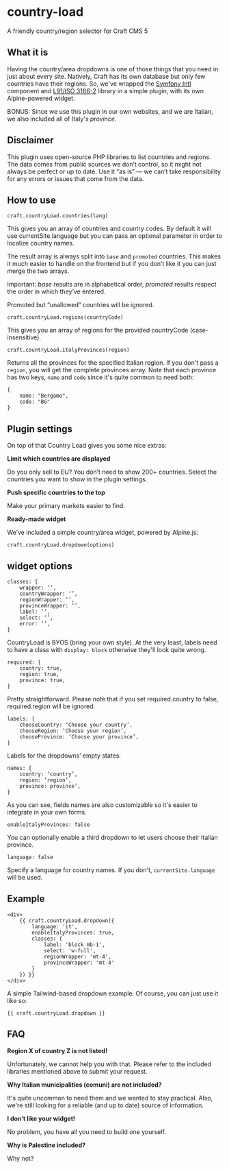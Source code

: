 # country-load
A friendly country/region selector for Craft CMS 5

## What it is
Having the country/area dropdowns is one of those things that you need in just about every site. Natively, Craft has its own database but only few countries have their regions. So, we've wrapped the [Symfony Intl](https://symfony.com/doc/current/components/intl.html) component and [L91/ISO 3166-2](https://github.com/alexander-schranz/iso-3166-2) library in a simple plugin, with its own Alpine-powered widget. 

BONUS: Since we use this plugin in our own websites, and we are Italian, we also included all of Italy's _province_.

## Disclaimer

This plugin uses open-source PHP libraries to list countries and regions. The data comes from public sources we don’t control, so it might not always be perfect or up to date. Use it “as is” — we can’t take responsibility for any errors or issues that come from the data.

## How to use

`craft.countryLoad.countries(lang)`

This gives you an array of countries and country codes. By default it will use currentSite.language but you can pass an optional parameter in order to localize country names.

The result array is always split into `base` and `promoted` countries. This makes it much easier to handle on the frontend but if you don’t like it you can just merge the two arrays.

Important: _base_ results are in alphabetical order, _promoted_ results respect the order in which they’ve entered. 

Promoted but “unallowed” countries will be ignored.

`craft.countryLoad.regions(countryCode)`

This gives you an array of regions for the provided countryCode (case-insensitive).

`craft.countryLoad.italyProvinces(region)`

Returns all the provinces for the specified Italian region. If you don't pass a `region`, you will get the complete provinces array. Note that each province has two keys, `name` and `code` since it's quite common to need both:

```
{
    name: "Bergamo",
    code: "BG"
}
```

## Plugin settings

On top of that Country Load gives you some nice extras:

**Limit which countries are displayed**

Do you only sell to EU? You don’t need to show 200+ countries. Select the countries you want to show in the plugin settings.

**Push specific countries to the top**

Make your primary markets easier to find.

**Ready-made widget**

We’ve included a simple country/area widget, powered by Alpine.js:

`craft.countryLoad.dropdown(options)`

## widget options

```
classes: {
	wrapper: ‘’,
	countryWrapper: ‘’,
	regionWrapper: ‘’,
	provinceWrapper: ‘’,
	label: ‘’,
	select: ‘’,
	error: ‘’,
}
```

CountryLoad is BYOS (bring your own style). At the very least, labels need to have a class with `display: block` otherwise they'll look quite wrong.

```
required: {
	country: true,
	region: true,
	province: true,
}
```

Pretty straightforward. Please note that if you set required.country to false, required.region will be ignored. 

```
labels: {
	chooseCountry: ‘Choose your country’,
	chooseRegion: ‘Choose your region’,
	chooseProvince: ‘Choose your province’,
}
```

Labels for the dropdowns’ empty states. 

```
names: {
	country: ‘country’,
	region: ‘region’,
	province: province’,
}
```

As you can see, fields names are also customizable so it's easier to integrate in your own forms.

```
enableItalyProvinces: false
```

You can optionally enable a third dropdown to let users choose their Italian province.

```
language: false
```

Specify a language for country names. If you don't, `currentSite.language` will be used.

## Example

```
<div>
	{{ craft.countryLoad.dropdown({
		language: 'it',
		enableItalyProvinces: true,
		classes: {
			label: 'block mb-1',
			select: 'w-full',
			regionWrapper: 'mt-4',
			provinceWrapper: 'mt-4'
		}
	}) }}
</div>
```

A simple Tailwind-based dropdown example. Of course, you can just use it like so:

```
{{ craft.countryLoad.dropdown }}
```


## FAQ

**Region X of country Z is not listed!**

Unfortunately, we cannot help you with that. Please refer to the included libraries mentioned above to submit your request.

**Why Italian municipalities (comuni) are not included?**

It's quite uncommon to need them and we wanted to stay practical. Also, we're still looking for a reliable (and up to date) source of information. 

**I don’t like your widget!**

No problem, you have all you need to build one yourself.

**Why is Palestine included?**

Why not?
